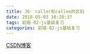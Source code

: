 ```yaml
---
title: 36- caller和callee的区别
date: 2018-05-03 10:28:37
tags: 前端-02-js基础复习
categories: 前端-02-js基础复习
---
```

[CSDN博客](http://blog.csdn.net/laijieyao/article/details/43404953)